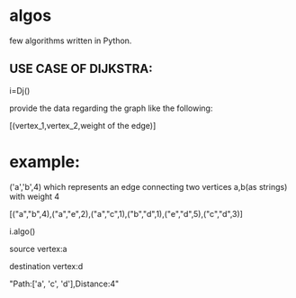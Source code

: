 # algos
few algorithms written in Python.
## USE CASE OF DIJKSTRA:
  i=Dj()
  
  provide the data regarding the graph like the following:
  
  [(vertex_1,vertex_2,weight of the edge)] 
  # example:
  ('a','b',4) which represents an edge connecting two vertices a,b(as strings) with weight 4
  
  [("a","b",4),("a","e",2),("a","c",1),("b","d",1),("e","d",5),("c","d",3)]
  
  i.algo()
  
  source vertex:a
  
  destination vertex:d
  
  "Path:['a', 'c', 'd'],Distance:4"

